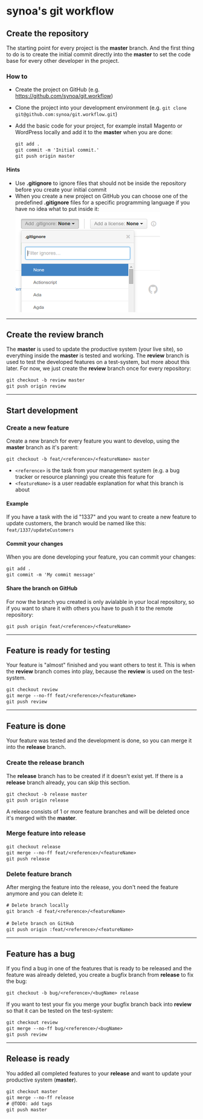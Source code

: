 # synoa's git workflow

## Create the repository

The starting point for every project is the **master** branch. And the first thing to do is to create the initial commit directly into the **master** to set the code base for every other developer in the project.

### How to

* Create the project on GitHub (e.g. https://github.com/synoa/git.workflow)
* Clone the project into your development environment (e.g. ```git clone git@github.com:synoa/git.workflow.git```)
* Add the basic code for your project, for example install Magento or WordPress locally and add it to the **master** when you are done:
  
  ```
  git add .
  git commit -m 'Initial commit.'
  git push origin master
  ```

#### Hints

* Use **.gitignore** to ignore files that should not be inside the repository before you create your initial commit
* When you create a new project on GitHub you can choose one of the predefined **.gitignore** files for a specific programming language if you have no idea what to put inside it:
  ![GitHub predefined .gitignore](https://raw.githubusercontent.com/synoa/synoa.github.io/master/documentation/git/img/github_new_repo_predefined_gitignore.png)

---

## Create the review branch

The **master** is used to update the productive system (your live site), so everything inside the **master** is tested and working. The **review** branch is used to test the developed features on a test-system, but more about this later. For now, we just create the **review** branch once for every repository:

```
git checkout -b review master
git push origin review
```

---

## Start development

### Create a new feature

Create a new branch for every feature you want to develop, using the **master** branch as it's parent:

```
git checkout -b feat/<reference>/<featureName> master
```

* `<reference>` is the task from your management system (e.g. a bug tracker or resource planning) you create this feature for
* `<featureName>` is a user readable explanation for what this branch is about

#### Example

If you have a task with the id "1337" and you want to create a new feature to update customers, the branch would be named like this: `feat/1337/updateCustomers`


#### Commit your changes

When you are done developing your feature, you can commit your changes:

```
git add .
git commit -m 'My commit message'
```

#### Share the branch on GitHub

For now the branch you created is only avialable in your local repository, so if you want to share it with others you have to push it to the remote repository:

```
git push origin feat/<reference>/<featureName>
```

---

## Feature is ready for testing

Your feature is "almost" finished and you want others to test it. This is when the **review** branch comes into play, because the **review** is used on the test-system.

```
git checkout review
git merge --no-ff feat/<reference>/<featureName>
git push review
```

---

## Feature is done

Your feature was tested and the development is done, so you can merge it into the **release** branch. 

### Create the release branch

The **release** branch has to be created if it doesn't exist yet. If there is a **release** branch already, you can skip this section.

```
git checkout -b release master
git push origin release
```

A release consists of 1 or more feature branches and will be deleted once it's merged with the **master**. 

### Merge feature into release

```
git checkout release
git merge --no-ff feat/<reference>/<featureName>
git push release
```

### Delete feature branch

After merging the feature into the release, you don't need the feature anymore and you can delete it: 

```
# Delete branch locally
git branch -d feat/<reference>/<featureName>

# Delete branch on GitHub
git push origin :feat/<reference>/<featureName>
```

---

## Feature has a bug

If you find a bug in one of the features that is ready to be released and the feature was already deleted, you create a bugfix branch from **release** to fix the bug:

```
git checkout -b bug/<reference>/<bugName> release
```

If you want to test your fix you merge your bugfix branch back into **review** so that it can be tested on the test-system:

```
git checkout review
git merge --no-ff bug/<reference>/<bugName>
git push review
```

---

## Release is ready

You added all completed features to your **release** and want to update your productive system (**master**).  

```
git checkout master
git merge --no-ff release
# @TODO: add tags
git push master
```
